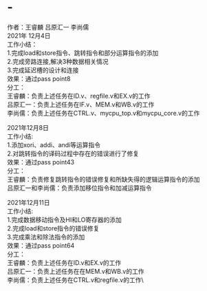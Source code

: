 # -
作者：王睿麟 吕原汇一 李尚儒\
2021年 12月4日\
工作小结：\
1.完成load和store指令、跳转指令和部分运算指令的添加\
2.完成旁路连接,解决3种数据相关情况\
3.完成延迟槽的设计和连接\
效果：通过pass point8\
分工：\
王睿麟：负责上述任务在ID.v、regfile.v和EX.v的工作\
吕原汇一：负责上述任务在IF.v、MEM.v和WB.v的工作\
李尚儒：负责上述任务在CTRL.v、mycpu_top.v和mycpu_core.v的工作


2021年12月8日\
工作小结:\
1.添加xori、addi、andi等运算指令\
2.对跳转指令的译码过程中存在的错误进行了修复\
效果：通过pass point43\
分工：\
王睿麟：负责修复跳转指令的错误修复和所缺失得的逻辑运算指令的添加\
吕原汇一和李尚儒：负责添加移位指令和加减运算指令


2021年12月11日\
工作小结:\
1.完成数据移动指令及HI和LO寄存器的添加\
2.完成load和store指令的错误修复\
3.完成乘法和除法指令的添加\
效果：通过pass point64\
分工：\
王睿麟：负责上述任务在ID.v和EX.v的工作\
吕原汇一：负责上述任务在在MEM.v和WB.v的工作\
李尚儒：负责上述任务在CTRL.v和regfile.v的工作\
